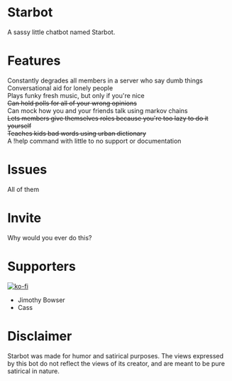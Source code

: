 # Starbot
A sassy little chatbot named Starbot.

# Features
Constantly degrades all members in a server who say dumb things  
Conversational aid for lonely people  
Plays funky fresh music, but only if you're nice  
<s>Can hold polls for all of your wrong opinions</s>  
Can mock how you and your friends talk using markov chains  
<s>Lets members give themselves roles because you're too lazy to do it yourself</s>  
<s>Teaches kids bad words using urban dictionary</s>  
A !help command with little to no support or documentation  

# Issues
All of them  

# Invite
Why would you ever do this?  
  

# Supporters  
[![ko-fi](https://www.ko-fi.com/img/githubbutton_sm.svg)](https://ko-fi.com/D1D21TFVF)  
<ul>
  <li>Jimothy Bowser</li>  
  <li>Cass</li>
</ul>

# Disclaimer
Starbot was made for humor and satirical purposes. The views expressed by this bot do not reflect the views of its creator, and are meant to be pure satirical in nature.
